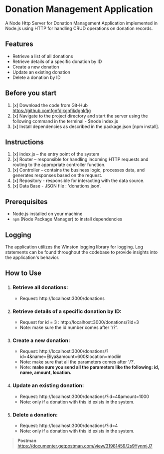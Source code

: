 # Donation Management Application

A Node Http Server for Donation Management Application implemented in Node.js using HTTP for handling CRUD operations on donation records.

## Features

- Retrieve a list of all donations
- Retrieve details of a specific donation by ID
- Create a new donation
- Update an existing donation
- Delete a donation by ID

## Before you start
1. [x] Download the code from Git-Hub https://github.comfgnfdjkgnfjkdgnkfjg
2. [x] Navigate to the project directory and start the server using the following command in the      terminal - $node index.js
3. [x] Install dependencies as described in the package.json [npm install].

## Instructions
1. [x] index.js  – the entry point of the system
2. [x] Router – responsible for handling incoming HTTP requests and routing to the appropriate controller function.
3. [x] Controller – contains the business logic, processes data, and generates responses based on the request.
4. [x] Repository - responsible for interacting with the data source.
5. [x] Data Base - JSON file : 'donations.json'.


## Prerequisites

- Node.js installed on your machine
- `npm` (Node Package Manager) to install dependencies

## Logging
The application utilizes the Winston logging library for logging. Log statements can be found throughout the codebase to provide insights into the application's behavior.


## How to Use

1. ### **Retrieve all donations:**
   * Request: http://localhost:3000/donations
     
3. ### **Retrieve details of a specific donation by ID:**
   * Request for id = 3 : http://localhost:3000/donations/?id=3
   * Note: make sure the id number comes after '/?'.
     
4. ### **Create a new donation:**
   * Request: http://localhost:3000/donations/?id=4&name=Eliya&amount=600&location=modiin
   * Note: make sure that all the parameters comes after '/?'.
   * Note: **make sure you send all the parameters like the following: id, name, amount, location.**
     
5. ### **Update an existing donation:**
   * Request: http://localhost:3000/donations/?id=4&amount=1000
   * Note: only if a donation with this id exists in the system.
     
6. ### **Delete a donation:**
   * Request: http://localhost:3000/donations/?id=4
   * Note: only if a donation with this id exists in the system.
      
> **Postman**
> https://documenter.getpostman.com/view/31981459/2s9YynmjJ7
